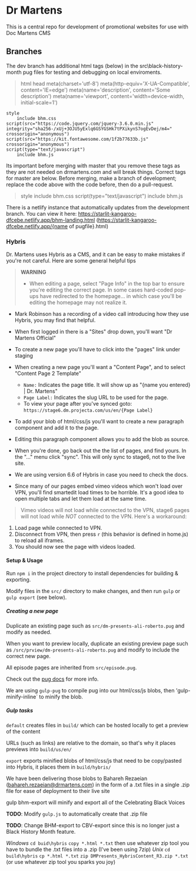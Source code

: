 # Dr Martens

This is a central repo for development of promotional websites for use with Doc Martens CMS

## Branches

The dev branch has additional html tags (below) in the src\black-history-month pug files for testing and debugging on local enviroments. 

> html
  	head
		  	meta(charset='utf-8')
		  	meta(http-equiv='X-UA-Compatible', content='IE=edge')
	  		meta(name='description', content='Some description')
	  		meta(name='viewport', content='width=device-width, initial-scale=1')

  	style 
	  	include bhm.css
  	script(src="https://code.jquery.com/jquery-3.6.0.min.js" integrity="sha256-/xUj+3OJU5yExlq6GSYGSHk7tPXikynS7ogEvDej/m4=" crossorigin="anonymous")
  	script(src="https://kit.fontawesome.com/1f2b77633b.js" crossorigin="anonymous")
  	script(type="text/javascript")
	  	include bhm.js


Its important before merging with master that you remove these tags as they are not needed on drmartens.com and will break things. Correct tags for master are below. Before merging, make a branch of development; replace the code above with the code before, then do a pull-request.

> style 
	  include bhm.css
  script(type="text/javascript")
  	include bhm.js

There is a netlify instance that automatically updates from the development branch. You can view it here: https://starlit-kangaroo-dfcebe.netlify.app/bhm-landing.html (https://starlit-kangaroo-dfcebe.netlify.app/{name of pugfile}.html)

### Hybris

 Dr. Martens uses Hybris as a CMS, and it can be easy to make mistakes if you're not careful. Here are some general helpful tips

>  **WARNING**
> - When editing a page, select "Page Info" in the top bar to ensure you're editing the correct page. In some cases hard-coded pop-ups have redirected to the homepage... in which case you'll be editing the homepage may not realize it.

- Mark Robinson has a recording of a video call introducing how they use Hybris, you may find that helpful.
- When first logged in there is a "Sites" drop down, you'll want "Dr Martens Official"
- To create a new page you'll have to click into the "pages" link under staging
- When creating a new page you'll want a "Content Page", and to select "Content Page 2 Template"
  - `Name:` Indicates the page title. It will show up as "{name you entered} | Dr. Martens"
  - `Page Label:` Indicates the slug URL to be used for the page. 
  - To view your page after you've synced goto: `https://stage6.dm.projecta.com/us/en/{Page Label}`

- To add your blob of html/css/js you'll want to create a new paragraph component and add it to the page.
- Editing this paragraph component allows you to add the blob as source.
- When you're done, go back out the the list of pages, and find yours. In the "..." menu click "sync". This will only sync to stage6, not to the live site.
- We are using version 6.6 of Hybris in case you need to check the docs.
- Since many of our pages embed vimeo videos which won't load over VPN, you'll find smartedit load times to be horrible. It's a good idea to open multiple tabs and let them load at the same time.


> Vimeo videos will not load while connected to the VPN, stage6 pages will not load while *NOT* connected to the VPN. Here's a workaround:
 1) Load page while connected to VPN.
 2) Disconnect from VPN, then press `r` (this behavior is defined in home.js) to reload all iframes.
 3) You should now see the page with videos loaded. 

#### Setup & Usage

Run `npm i` in the project directory to install dependencies for building & exporting.

Modify files in the `src/` directory to make changes, and then run `gulp` or `gulp export` (see below).

##### Creating a new page

Duplicate an existing page such as `src/dm-presents-ali-roberto.pug` and modify as needed.

When you want to preview locally, duplicate an existing preview page such as `/src/prview/dm-presents-ali-roberto.pug` and modify to include the correct new page.

All episode pages are inherited from `src/episode.pug`.

Check out the [pug docs](https://pugjs.org/language/attributes.html) for more info.

We are using `gulp-pug` to compile pug into our html/css/js blobs, then 'gulp-minify-inline` to minify the blob.


##### Gulp tasks 

`default` creates files in `build/` which can be hosted locally to get a preview of the content

URLs (such as links) are relative to the domain, so that's why it places previews into `build/us/en/`

`export` exports minified blobs of html/css/js that need to be copy/pasted into Hybris, it places them in `build/hybris/`

We have been delivering those blobs to Bahareh Rezaeian (bahareh.rezaeian@drmartens.com) in the form of a .txt files in a single .zip file for ease of deployment to their live site

gulp bhm-export will minify and export all of the Celebrating Black Voices

**TODO**: Modify `gulp.js` to automatically create that .zip file

**TODO**: Change BHM-export to CBV-export since this is no longer just a Black History Month feature.

*Windows* `cd buid\hybris` `copy *.html *.txt` then use whatever zip tool you have to bundle the .txt files into a .zip (I've been using 7zip)
*Unix* `cd build\hybris` `cp *.html *.txt` `zip DMPresents_HybrisContent_R3.zip *.txt` (or use whatever zip tool you sparks you joy)
